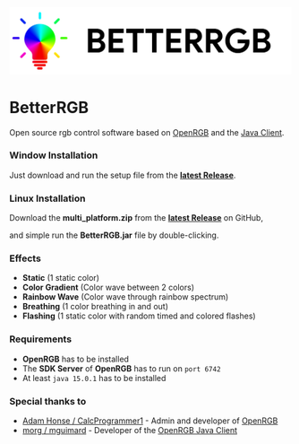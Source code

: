 ![Banner](files/images/banner.png "Banner")

# BetterRGB
Open source rgb control software based on [OpenRGB](https://gitlab.com/CalcProgrammer1/OpenRGB) and the [Java Client](https://gitlab.com/mguimard/openrgb-client).

### Window Installation
Just download and run the setup file from the **[latest Release](https://github.com/verityyt/better-rgb/releases/latest)**.

### Linux Installation
Download the **multi_platform.zip** from the **[latest Release](https://github.com/verityyt/better-rgb/releases/latest)** on GitHub,

and simple run the **BetterRGB.jar** file by double-clicking.

### Effects
- **Static** (1 static color)
- **Color Gradient** (Color wave between 2 colors)
- **Rainbow Wave** (Color wave through rainbow spectrum)
- **Breathing** (1 color breathing in and out)
- **Flashing** (1 static color with random timed and colored flashes)

### Requirements
- **OpenRGB** has to be installed
- The **SDK Server** of **OpenRGB** has to run on <code>port 6742</code>
- At least <code>java 15.0.1</code> has to be installed

### Special thanks to
- [Adam Honse / CalcProgrammer1](https://gitlab.com/CalcProgrammer1) - Admin and developer of [OpenRGB](https://gitlab.com/CalcProgrammer1/OpenRGB)
- [morg / mguimard](https://gitlab.com/mguimard) - Developer of the [OpenRGB Java Client](https://gitlab.com/mguimard/openrgb-client)